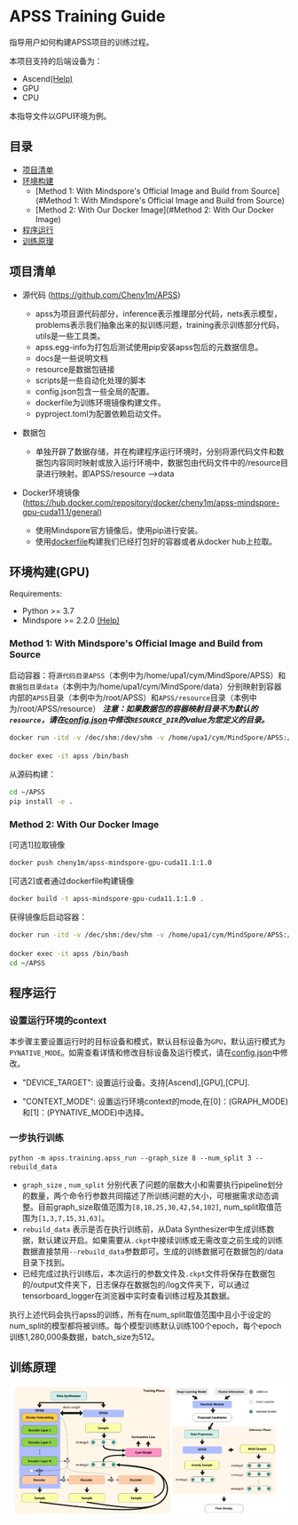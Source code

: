 # APSS Training Guide
指导用户如何构建APSS项目的训练过程。

本项目支持的后端设备为：
  * Ascend[(Help)](https://www.hiascend.com/)
  * GPU
  * CPU

本指导文件以GPU环境为例。

## 目录
- [项目清单](#项目清单)
- [环境构建](#环境构建)
  - [Method 1: With Mindspore's Official Image and Build from Source](#Method 1: With Mindspore's Official Image and Build from Source)
  - [Method 2: With Our Docker Image](#Method 2: With Our Docker Image)
- [程序运行](#程序运行)
- [训练原理](#训练原理)

## 项目清单
  * 源代码 (https://github.com/Cheny1m/APSS)
    - apss为项目源代码部分，inference表示推理部分代码，nets表示模型，problems表示我们抽象出来的拟训练问题，training表示训练部分代码，utils是一些工具类。
    - apss.egg-info为打包后测试使用pip安装apss包后的元数据信息。
    - docs是一些说明文档
    - resource是数据包链接
    -	scripts是一些自动化处理的脚本
    -	config.json包含一些全局的配置。
    - dockerfile为训练环境镜像构建文件。
    -	pyproject.toml为配置依赖启动文件。

  * 数据包 
    - 单独开辟了数据存储，并在构建程序运行环境时，分别将源代码文件和数据包内容同时映射或放入运行环境中，数据包由代码文件中的/resource目录进行映射。即APSS/resource -->data

  * Docker环境镜像 (https://hub.docker.com/repository/docker/cheny1m/apss-mindspore-gpu-cuda11.1/general)
    - 使用Mindspore官方镜像后，使用pip进行安装。
    - 使用[dockerfile](/dockerfile)构建我们已经打包好的容器或者从docker hub上拉取。

## 环境构建(GPU)
Requirements:  
 - Python >= 3.7
 - Mindspore >= 2.2.0 [(Help)](https://www.mindspore.cn/install)

### Method 1: With Mindspore's Official Image and Build from Source
启动容器：将`源代码目录APSS`（本例中为/home/upa1/cym/MindSpore/APSS）和`数据包目录data`（本例中为/home/upa1/cym/MindSpore/data）分别映射到容器内部的`APSS`目录（本例中为/root/APSS）和`APSS/resource`目录（本例中为/root/APSS/resource）
***注意：如果数据包的容器映射目录不为默认的`resource`，请在[config.json](/config.json)中修改`RESOURCE_DIR`的value为您定义的目录。***
```bash
docker run -itd -v /dec/shm:/dev/shm -v /home/upa1/cym/MindSpore/APSS:/root/APSS -v /home/upa1/cym/MindSpore/data:/root/APSS/resource --name apss --runtime=nvidia swr.cn-south-1.myhuaweicloud.com/mindspore/mindspore-gpu-cuda11.1:2.2.0 /bin/bash

docker exec -it apss /bin/bash
```
从源码构建：
```bash
cd ~/APSS
pip install -e .
```

### Method 2: With Our Docker Image
[可选1]拉取镜像
```bash
docker push cheny1m/apss-mindspore-gpu-cuda11.1:1.0
```
[可选2]或者通过dockerfile构建镜像
```bash
docker build -t apss-mindspore-gpu-cuda11.1:1.0 .
```
获得镜像后启动容器：
```bash
docker run -itd -v /dec/shm:/dev/shm -v /home/upa1/cym/MindSpore/APSS:/root/APSS -v /home/upa1/cym/MindSpore/data:/root/APSS/resource --name apss --runtime=nvidia cheny1m/apss-mindspore-gpu-cuda11.1:1.0 /bin/bash

docker exec -it apss /bin/bash
cd ~/APSS
```

## 程序运行
### 设置运行环境的context
本步骤主要设置运行时的目标设备和模式，默认目标设备为`GPU`，默认运行模式为`PYNATIVE_MODE`。如需查看详情和修改目标设备及运行模式，请在[config.json](/config.json)中修改。
* "DEVICE_TARGET": 设置运行设备。支持[Ascend],[GPU],[CPU].

* "CONTEXT_MODE": 设置运行环境context的mode,在[0]：(GRAPH_MODE)和[1]：(PYNATIVE_MODE)中选择。


### 一步执行训练

```
python -m apss.training.apss_run --graph_size 8 --num_split 3 --rebuild_data
```
* `graph_size` , `num_split` 分别代表了问题的层数大小和需要执行pipeline划分的数量，两个命令行参数共同描述了所训练问题的大小，可根据需求动态调整。目前graph_size取值范围为`[8,18,25,30,42,54,102]`, num_split取值范围为`[1,3,7,15,31,63]`。
* `rebuild_data` 表示是否在执行训练前，从Data Synthesizer中生成训练数据，默认建议开启。如果需要从`.ckpt`中接续训练或无需改变之前生成的训练数据直接禁用`--rebuild_data`参数即可。生成的训练数据可在数据包的/data目录下找到。
* 已经完成过执行训练后，本次运行的参数文件及`.ckpt`文件将保存在数据包的/output文件夹下，日志保存在数据包的/log文件夹下，可以通过tensorboard_logger在浏览器中实时查看训练过程及其数据。

执行上述代码会执行apss的训练，所有在num_split取值范围中且小于设定的num_split的模型都将被训练。每个模型训练默认训练100个epoch，每个epoch训练1,280,000条数据，batch_size为512。

## 训练原理
![The pipeline of APSS.](../docs/apss_pipeline.png)